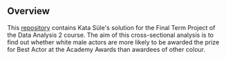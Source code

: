 ## Overview
This [repository](https://github.com/sulekata/Coding_1/tree/master/Term_Project) contains Kata Süle's solution for the Final Term Project of the Data Analysis 2 course. The aim of this cross-sectional analysis is to find out whether white male actors are more likely to be awarded the prize for Best Actor at the Academy Awards than awardees of other colour.
